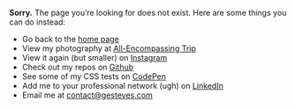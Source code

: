 **Sorry.** The page you’re looking for does not exist. Here are some things you can do instead:

* Go back to the [home page](/)
* View my photography at [All-Encompassing Trip](https://www.allencompassingtrip.com)
* View it again (but smaller) on [Instagram](http://instagram.com/gesteves)
* Check out my repos on [Github](https://github.com/gesteves)
* See some of my CSS tests on [CodePen](http://codepen.io/gesteves/)
* Add me to your professional network (ugh) on [LinkedIn](https://www.linkedin.com/in/gesteves)
* Email me at [contact@gesteves.com](mailto:contact@gesteves.com)
